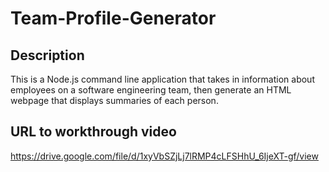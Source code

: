 # Team-Profile-Generator
## Description
This is a Node.js command line application that takes in information about employees on a software engineering team, then generate an HTML webpage that displays summaries of each person.
## URL to workthrough video
https://drive.google.com/file/d/1xyVbSZjLj7lRMP4cLFSHhU_6IjeXT-gf/view
